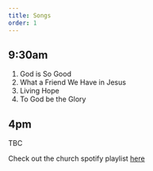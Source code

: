 ```yaml
---
title: Songs
order: 1
---
```


## 9:30am
1. God is So Good
2. What a Friend We Have in Jesus
3. Living Hope
4. To God be the Glory

## 4pm
TBC


Check out the church spotify playlist [here](https://open.spotify.com/playlist/3gh0ZKXkJBDbNEnZqJJDXj?si=0908aa3f87544643)
